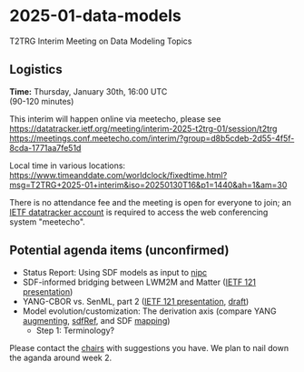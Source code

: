 # 2025-01-data-models

T2TRG Interim Meeting on Data Modeling Topics

## Logistics

**Time:** Thursday, January 30th, 16:00 UTC<br>
(90-120 minutes)

This interim will happen online via meetecho, please see<br>
<https://datatracker.ietf.org/meeting/interim-2025-t2trg-01/session/t2trg><br>
<https://meetings.conf.meetecho.com/interim/?group=d8b5cdeb-2d55-4f5f-8cda-1771aa7fe51d>

Local time in various locations:<br>
<https://www.timeanddate.com/worldclock/fixedtime.html?msg=T2TRG+2025-01+interim&iso=20250130T16&p1=1440&ah=1&am=30>

There is no attendance fee and the meeting is open for everyone to
join; an [IETF datatracker account](https://datatracker.ietf.org/) is
required to access the web conferencing system "meetecho".


## Potential agenda items (unconfirmed)

* Status Report: Using SDF models as input to [nipc][]
* SDF-informed bridging between LWM2M and Matter ([IETF 121 presentation](https://datatracker.ietf.org/meeting/121/materials/slides-121-t2trg-converting-interaction-models-between-sdf-and-matter-00))
* YANG-CBOR vs. SenML, part 2 ([IETF 121 presentation](https://datatracker.ietf.org/meeting/121/materials/slides-121-t2trg-sharing-data-models-between-senml-and-coreconf-slides-only-00), [draft](https://datatracker.ietf.org/doc/draft-gudi-t2trg-senml-as-coreconf/))
* Model evolution/customization: The derivation axis
  (compare YANG [augmenting][], [sdfRef][], and SDF [mapping][])
  * Step 1: Terminology?

Please contact the [chairs][] with suggestions you have.
We plan to nail down the aganda around week 2.

[augmenting]: https://www.rfc-editor.org/rfc/rfc7950#section-4.2.8
[sdfRef]: https://www.ietf.org/archive/id/draft-ietf-asdf-sdf-18.html#name-sdfref
[mapping]: https://www.ietf.org/archive/id/draft-bormann-asdf-sdf-mapping-05.html
[nipc]: https://www.ietf.org/archive/id/draft-ietf-asdf-nipc-03.html

[chairs]: mailto:t2trg-chairs@irtf.org
